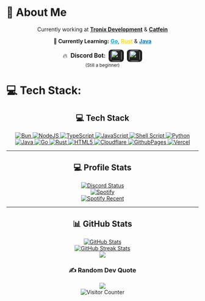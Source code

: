 
# 💫 About Me
<div align="center">
    <p>
        Currently working at <a href="https://dc.gg/tx" target="_blank"><b>Tronix Development</b></a> &amp; <a href="https://catfein.co.id" target="_blank"><b>Catfein</b></a>
    </p>
    <p>
        <b>🌱 Currently Learning:</b> 
        <a href="https://go.dev/" target="_blank" style="color:#00ADD8;"><b>Go</b></a>, 
        <a href="https://www.rust-lang.org/" target="_blank" style="color:#f7df1e;"><b>Rust</b></a> & 
        <a href="https://www.java.com/" target="_blank" style="color:#007acc;"><b>Java</b></a>
    </p>
    <p>
        <div style="display: flex; align-items: center; justify-content: center; gap: 8px; margin-bottom: 2px;">
            <span style="font-size:1.2em;">🔥</span>
            <span style="font-weight: bold; font-size:1.1em;">Discord Bot:</span>
            <a href="https://seyfert.dev" target="_blank" style="display:inline-block; background:#222; border-radius:8px; padding:2px 6px;">
                <img src="https://mjba.my/Seyfert.svg" alt="Seyfert" height="28" style="vertical-align:middle; border-radius:6px;"/>
            </a>
            <a href="https://discord.js.org/" target="_blank" style="display:inline-block; background:#222; border-radius:8px; padding:2px 6px;">
                <img src="https://skillicons.dev/icons?i=discordjs" alt="Discord.js" height="28" style="vertical-align:middle; border-radius:6px;"/>
            </a>
        </div>
        <span style="font-size:smaller;">(Still a beginner)</span>
    </p>
</div>


# 💻 Tech Stack:
<div align="center">
    <h2>💻 Tech Stack</h2>
    <a href="https://bun.sh" target="_blank">
        <img src="https://skillicons.dev/icons?i=bun" alt="Bun"/>
    </a>
    <a href="https://nodejs.org/" target="_blank">
        <img src="https://skillicons.dev/icons?i=nodejs" alt="NodeJS"/>
    </a>
    <a href="https://www.typescriptlang.org/" target="_blank">
        <img src="https://skillicons.dev/icons?i=ts" alt="TypeScript"/>
    </a>
    <a href="https://developer.mozilla.org/en-US/docs/Web/JavaScript" target="_blank">
        <img src="https://skillicons.dev/icons?i=js" alt="JavaScript"/>
    </a>
    <a href="https://www.gnu.org/software/bash/" target="_blank">
        <img src="https://skillicons.dev/icons?i=bash" alt="Shell Script"/>
    </a>
    <a href="https://www.python.org/" target="_blank">
        <img src="https://skillicons.dev/icons?i=python" alt="Python"/>
    </a>
    <a href="https://www.java.com/" target="_blank">
        <img src="https://skillicons.dev/icons?i=java" alt="Java"/>
    </a>
    <a href="https://go.dev/" target="_blank">
        <img src="https://skillicons.dev/icons?i=go" alt="Go"/>
    </a>
    <a href="https://www.rust-lang.org/" target="_blank">
        <img src="https://skillicons.dev/icons?i=rust" alt="Rust"/>
    </a>
    <a href="https://developer.mozilla.org/en-US/docs/Web/HTML" target="_blank">
        <img src="https://skillicons.dev/icons?i=html" alt="HTML5"/>
    </a>
    <a href="https://www.cloudflare.com/" target="_blank">
        <img src="https://skillicons.dev/icons?i=cloudflare" alt="Cloudflare"/>
    </a>
    <a href="https://github.com/" target="_blank">
        <img src="https://skillicons.dev/icons?i=github" alt="GithubPages"/>
    </a>
    <a href="https://vercel.com/" target="_blank">
        <img src="https://skillicons.dev/icons?i=vercel" alt="Vercel"/>
    </a>
</div>

---

<div align="center">
    <h2>💻 Profile Stats</h2>
    <a href="https://mjba.my" target="_blank">
        <img src="https://lanyard.cnrad.dev/api/885731228874051624" alt="Discord Status"/>
    </a>
    <br/>
    <a href="https://mjba.my" target="_blank">
        <img src="https://spotify-github-profile.kittinanx.com/api/view?uid=8116baq16nwq1sab8c5dy3rrx&cover_image=true&theme=natemoo-re&show_offline=true&background_color=121212&interchange=false&bar_color=53b14f&bar_color_cover=false" alt="Spotify"/>
    </a>
    <br/>
    <a href="https://open.spotify.com/user/8116baq16nwq1sab8c5dy3rrx" target="_blank">
        <img src="https://spotify-recently-played-readme.vercel.app/api?user=8116baq16nwq1sab8c5dy3rrx" alt="Spotify Recent"/>
    </a>
</div>

---

<div align="center">
    <h2>📊 GitHub Stats</h2>
    <a href="https://github.com/idMJA" target="_blank">
        <img src="https://github-readme-stats.vercel.app/api?username=idMJA&theme=tokyonight&hide_border=false&include_all_commits=true&count_private=true&show_icons=true&show=reviews,discussions_started,discussions_answered,prs_merged,prs_merged_percentage" alt="GitHub Stats"/>
    </a>
    <br/>
    <a href="https://github.com/idMJA" target="_blank">
        <img src="https://github-readme-streak-stats.herokuapp.com/?user=idMJA&theme=tokyonight&hide_border=false" alt="GitHub Streak Stats"/>
    </a>
    <br/>
    <a href="https://wakatime.com/@MJA" target="_blank">
        <img src="https://github-readme-stats.vercel.app/api/wakatime?username=MJA&theme=tokyonight&layout=compact&border_radius=5px&custom_title=iaMJ%27s%20Wakatime%20Stats">
    </a>
</div>



<div align="center">
    <h3>✍️ Random Dev Quote</h3>
    <img src="https://quotes-github-readme.vercel.app/api?type=horizontal&theme=tokyonight"/>
</div>

<!-- Proudly created with GPRM ( https://gprm.itsvg.in ) -->

<div align="center">
    <img src="https://count.getloli.com/@:mjba" alt="Visitor Counter"/>
</div>
